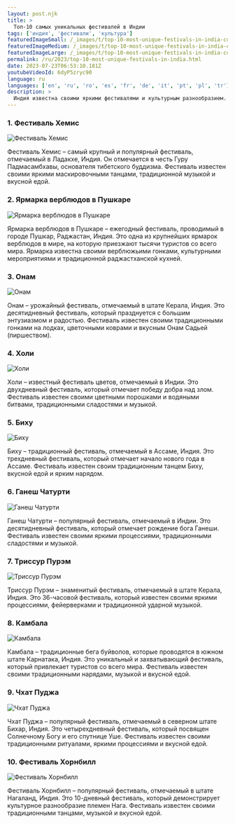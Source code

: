 ```yaml
---
layout: post.njk
title: >
  Топ-10 самых уникальных фестивалей в Индии
tags: ['индия', 'фестивали', 'культура']
featuredImageSmall: /_images/t/top-10-most-unique-festivals-in-india-cover-ru-small.webp
featuredImageMedium: /_images/t/top-10-most-unique-festivals-in-india-cover-ru-medium.webp
featuredImageLarge: /_images/t/top-10-most-unique-festivals-in-india-cover-ru-large.webp
permalink: /ru/2023/top-10-most-unique-festivals-in-india.html
date: 2023-07-23T06:53:10.181Z
youtubeVideoId: 6dyP5zryc90
language: ru
languages: ['en', 'ru', 'ro', 'es', 'fr', 'de', 'it', 'pt', 'pl', 'tr']
description: >
  Индия известна своими яркими фестивалями и культурным разнообразием. Вот топ-10 самых уникальных фестивалей, отмечаемых в Индии, о которых вы возможно раньше не слышали.
---
```


### 1. Фестиваль Хемис

![Фестиваль Хемис](/_images/f/ff7dc96d68315984c9362305faae4c0c-medium.webp)

Фестиваль Хемис – самый крупный и популярный фестиваль, отмечаемый в Ладакхе, Индия. Он отмечается в честь Гуру Падмасамбхавы, основателя тибетского буддизма. Фестиваль известен своими яркими маскировочными танцами, традиционной музыкой и вкусной едой.

### 2. Ярмарка верблюдов в Пушкаре

![Ярмарка верблюдов в Пушкаре](/_images/5/5b17ac2b9f8a251692d842c555e64886-medium.webp)

Ярмарка верблюдов в Пушкаре – ежегодный фестиваль, проводимый в городе Пушкар, Раджастан, Индия. Это одна из крупнейших ярмарок верблюдов в мире, на которую приезжают тысячи туристов со всего мира. Ярмарка известна своими верблюжьими гонками, культурными мероприятиями и традиционной раджастханской кухней.

### 3. Онам

![Онам](/_images/b/bfe8dbb29b197505cab1838afee2d1a4-medium.webp)

Онам – урожайный фестиваль, отмечаемый в штате Керала, Индия. Это десятидневный фестиваль, который празднуется с большим энтузиазмом и радостью. Фестиваль известен своими традиционными гонками на лодках, цветочными коврами и вкусным Онам Садьей (пиршеством).

### 4. Холи

![Холи](/_images/a/a73ac67536d54f7f3eb85969c3646aa9-medium.webp)

Холи – известный фестиваль цветов, отмечаемый в Индии. Это двухдневный фестиваль, который отмечает победу добра над злом. Фестиваль известен своими цветными порошками и водяными битвами, традиционными сладостями и музыкой.

### 5. Биху

![Биху](/_images/f/f59e5380e481a527fac90072e75d4ea9-medium.webp)

Биху – традиционный фестиваль, отмечаемый в Ассаме, Индия. Это трехдневный фестиваль, который отмечает начало нового года в Ассаме. Фестиваль известен своим традиционным танцем Биху, вкусной едой и ярким нарядом.

### 6. Ганеш Чатурти

![Ганеш Чатурти](/_images/6/6967cf2ffd4d8527693b3342dfed2aab-medium.webp)

Ганеш Чатурти – популярный фестиваль, отмечаемый в Индии. Это десятидневный фестиваль, который отмечает рождение бога Ганеши. Фестиваль известен своими яркими процессиями, традиционными сладостями и музыкой.

### 7. Триссур Пурэм

![Триссур Пурэм](/_images/4/4cb5ca0acf53879ccf7987046e916290-medium.webp)

Триссур Пурэм – знаменитый фестиваль, отмечаемый в штате Керала, Индия. Это 36-часовой фестиваль, который известен своими яркими процессиями, фейерверками и традиционной ударной музыкой.

### 8. Камбала

![Камбала](/_images/a/af5fbb20af1d867882fb9bccbfcba80d-medium.webp)

Камбала – традиционные бега буйволов, которые проводятся в южном штате Карнатака, Индия. Это уникальный и захватывающий фестиваль, который привлекает туристов со всего мира. Фестиваль известен своими традиционными нарядами, музыкой и вкусной едой.

### 9. Чхат Пуджа

![Чхат Пуджа](/_images/b/bdd9e3586a7785ac93b4e4bc549749ad-medium.webp)

Чхат Пуджа – популярный фестиваль, отмечаемый в северном штате Бихар, Индия. Это четырехдневный фестиваль, который посвящен Солнечному Богу и его спутнице Уше. Фестиваль известен своими традиционными ритуалами, яркими процессиями и вкусной едой.

### 10. Фестиваль Хорнбилл

![Фестиваль Хорнбилл](/_images/e/ecb0790727309dfc3dc952f64eb0a096-medium.webp)

Фестиваль Хорнбилл – популярный фестиваль, отмечаемый в штате Нагаланд, Индия. Это 10-дневный фестиваль, который демонстрирует культурное разнообразие племен Нага. Фестиваль известен своими традиционными танцами, музыкой и вкусной едой.

